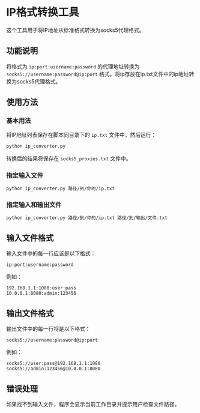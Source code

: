# IP格式转换工具

这个工具用于将IP地址从标准格式转换为socks5代理格式。

## 功能说明

将格式为 `ip:port:username:password` 的代理地址转换为 `socks5://username:password@ip:port` 格式。将ip存放在ip.txt文件中的ip地址转换为socks5代理格式。

## 使用方法

### 基本用法

将IP地址列表保存在脚本同目录下的 `ip.txt` 文件中，然后运行：

```bash
python ip_converter.py
```

转换后的结果将保存在 `socks5_proxies.txt` 文件中。

### 指定输入文件

```bash
python ip_converter.py 路径/到/你的/ip.txt
```

### 指定输入和输出文件

```bash
python ip_converter.py 路径/到/你的/ip.txt 路径/到/输出/文件.txt
```

## 输入文件格式

输入文件中的每一行应该是以下格式：

```
ip:port:username:password
```

例如：
```
192.168.1.1:1080:user:pass
10.0.0.1:8080:admin:123456
```

## 输出文件格式

输出文件中的每一行将是以下格式：

```
socks5://username:password@ip:port
```

例如：
```
socks5://user:pass@192.168.1.1:1080
socks5://admin:123456@10.0.0.1:8080
```

## 错误处理

如果找不到输入文件，程序会显示当前工作目录并提示用户检查文件路径。
```
